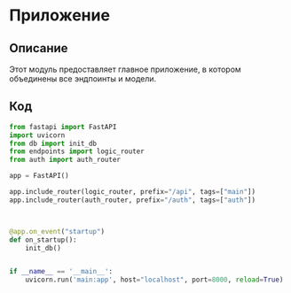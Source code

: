 # Приложение

## Описание

Этот модуль предоставляет главное приложение, в котором объединены все эндпоинты и модели.

## Код

```python
from fastapi import FastAPI
import uvicorn
from db import init_db
from endpoints import logic_router
from auth import auth_router

app = FastAPI()

app.include_router(logic_router, prefix="/api", tags=["main"])
app.include_router(auth_router, prefix="/auth", tags=["auth"])



@app.on_event("startup")
def on_startup():
    init_db()


if __name__ == '__main__':
    uvicorn.run('main:app', host="localhost", port=8000, reload=True)
```